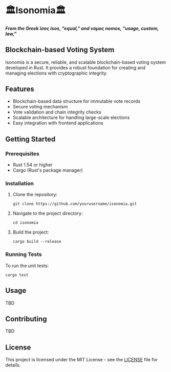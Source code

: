 # 🏛️Isonomia🏛️
##### _From the Greek ἴσος isos, "equal," and νόμος nomos, "usage, custom, law,"_
## Blockchain-based Voting System

Isonomia is a secure, reliable, and scalable blockchain-based voting system developed in Rust. It provides a robust foundation for creating and managing elections with cryptographic integrity.

## Features

- Blockchain-based data structure for immutable vote records
- Secure voting mechanism
- Vote validation and chain integrity checks
- Scalable architecture for handling large-scale elections
- Easy integration with frontend applications

## Getting Started

### Prerequisites

- Rust 1.54 or higher
- Cargo (Rust's package manager)

### Installation

1. Clone the repository:
   ```
   git clone https://github.com/yourusername/isonomia.git
   ```

2. Navigate to the project directory:
   ```
   cd isonomia
   ```

3. Build the project:
   ```
   cargo build --release
   ```

### Running Tests

To run the unit tests:

```
cargo test
```

## Usage

TBD

## Contributing

TBD

## License

This project is licensed under the MIT License - see the [LICENSE](LICENSE) file for details.
